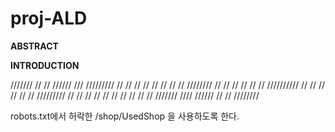# proj-ALD
**ABSTRACT**

**INTRODUCTION**



 ///////    //      //     //////        ///       /////////
//          //      //   //      //     // //    //
////////    //      //   //      //    //   //   //////////
//    //    //      //   //      //   /////////          //
//    //     //    //    //      //  //      //         // 
///////        ////        //////    //      //  ////////

robots.txt에서 허락한 /shop/UsedShop 을 사용하도록 한다.
